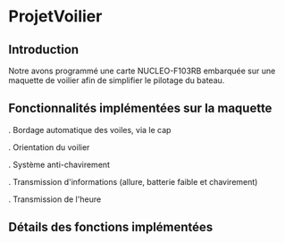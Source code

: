 # ProjetVoilier

## Introduction

Notre avons programmé une carte NUCLEO-F103RB embarquée sur une maquette de voilier afin de simplifier le pilotage du bateau.

## Fonctionnalités implémentées sur la maquette

. Bordage automatique des voiles, via le cap

. Orientation du voilier

. Système anti-chavirement

. Transmission d'informations (allure, batterie faible et chavirement)

. Transmission de l'heure

## Détails des fonctions implémentées 
### 
